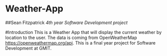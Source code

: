 # Weather-App

##Sean Fitzpatrick
*4th year Software Development project*

#Introduction
This is a Weather App that will display the current weather by location to the user. The data is coming from OpenWeatherMap <https://openweathermap.org/api>. This is a final year project for Software Development at GMIT.

